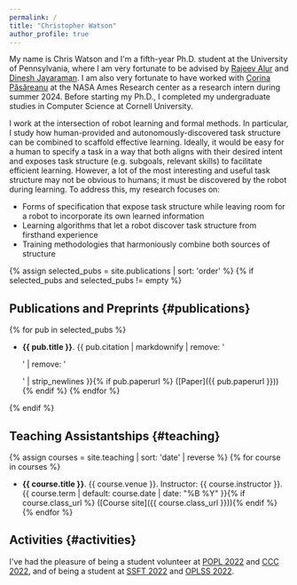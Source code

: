 ```yaml
---
permalink: /
title: "Christopher Watson"
author_profile: true
---
```


My name is Chris Watson and I'm a fifth-year Ph.D. student at the University of Pennsylvania, where I am very fortunate to be advised by [Rajeev Alur](https://www.cis.upenn.edu/~alur/) and [Dinesh Jayaraman](https://www.seas.upenn.edu/~dineshj/). 
I am also very fortunate to have worked with [Corina Păsăreanu](https://www.andrew.cmu.edu/user/pcorina/) at the NASA Ames Research center as a research intern during summer 2024. Before starting my Ph.D., I completed my undergraduate studies in Computer Science at Cornell University.

I work at the intersection of robot learning and formal methods. In particular, I study how human-provided and autonomously-discovered task structure can be combined to scaffold effective learning. 
Ideally, it would be easy for a human to specify a task in a way that 
both aligns with their desired intent and exposes task structure (e.g. subgoals, relevant skills) to facilitate efficient learning.
However, a lot of the most interesting and useful task structure may not be obvious to humans; it must be
discovered by the robot during learning.
To address this, my research focuses on:
- Forms of specification that expose task structure while leaving room for a robot to incorporate its own learned information
- Learning algorithms that let a robot discover task structure from firsthand experience
- Training methodologies that harmoniously combine both sources of structure

<!-- I am part of the [ASSET Center](https://asset.seas.upenn.edu/) and [PLClub](https://www.cis.upenn.edu/~plclub/) at Penn. -->

<!-- Needlessly complicated: I am actually not testing for "selected" anymore- all publications are displayed -->
{% assign selected_pubs = site.publications | sort: 'order' %}
{% if selected_pubs and selected_pubs != empty %}
## Publications and Preprints {#publications}
{% for pub in selected_pubs %}
- **{{ pub.title }}**. {{ pub.citation | markdownify | remove: '<p>' | remove: '</p>' | strip_newlines }}{% if pub.paperurl %} ([Paper]({{ pub.paperurl }})){% endif %}
{% endfor %}

{% endif %}

## Teaching Assistantships {#teaching}
{% assign courses = site.teaching | sort: 'date' | reverse %}
{% for course in courses %}
- **{{ course.title }}**. {{ course.venue }}. Instructor: {{ course.instructor }}. {{ course.term | default: course.date | date: "%B %Y" }}{% if course.class_url %} ([Course site]({{ course.class_url }})){% endif %}
{% endfor %}


## Activities {#activities}
I've had the pleasure of being a student volunteer at [POPL 2022](https://popl22.sigplan.org/) and [CCC 2022](https://www.computationalcomplexity.org/), and of being a student at [SSFT 2022](https://fm.csl.sri.com/SSFT22/) and [OPLSS 2022](https://www.cs.uoregon.edu/research/summerschool/summer22/).
